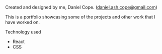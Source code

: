 Created and designed by me, Daniel Cope. (daniel.ash.cope@gmail.com)

This is a portfolio showcasing some of the projects and other work that I have worked on.

Technology used
- React
- CSS
